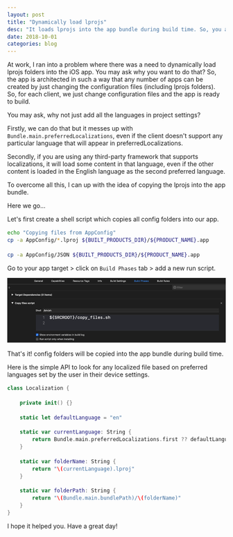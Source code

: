 ```yaml
---
layout: post
title: "Dynamically load lprojs"
desc: "It loads lprojs into the app bundle during build time. So, you avoid hardcoding languages in xcode project settings"
date: 2018-10-01
categories: blog
---
```


At work, I ran into a problem where there was a need to dynamically load lprojs folders into the iOS app. You may ask why you want to do that? So, the app is architected in such a way that any number of apps can be created by just changing the configuration files (including lprojs folders). So, for each client, we just change configuration files and the app is ready to build.

You may ask, why not just add all the languages in project settings?

Firstly, we can do that but it messes up with `Bundle.main.preferredLocalizations`, even if the client doesn't support any particular language that will appear in preferredLocalizations.

Secondly, if you are using any third-party framework that supports localizations, it will load some content in that language, even if the other content is loaded in the English language as the second preferred language.

To overcome all this, I can up with the idea of copying the lprojs into the app bundle.

Here we go…

Let's first create a shell script which copies all config folders into our app.

```sh
echo "Copying files from AppConfig"
cp -a AppConfig/*.lproj ${BUILT_PRODUCTS_DIR}/${PRODUCT_NAME}.app

cp -a AppConfig/JSON ${BUILT_PRODUCTS_DIR}/${PRODUCT_NAME}.app
```

Go to your app target > click on `Build Phases` tab > add a new run script.

![Copy Script phase in build phases](/img/blogs/2018-10-01-dynamically-load-lprojs/build_phases.png)

That's it! config folders will be copied into the app bundle during build time.

Here is the simple API to look for any localized file based on preferred languages set by the user in their device settings.

```swift
class Localization {
        
    private init() {}
    
    static let defaultLanguage = "en"
    
    static var currentLanguage: String {
        return Bundle.main.preferredLocalizations.first ?? defaultLanguage
    }
    
    static var folderName: String {
        return "\(currentLanguage).lproj"
    }
    
    static var folderPath: String {
        return "\(Bundle.main.bundlePath)/\(folderName)"
    }
}
```

I hope it helped you. Have a great day!
